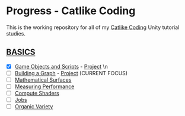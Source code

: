 # Progress - Catlike Coding

This is the working repository for all of my [Catlike Coding](https://catlikecoding.com/) Unity tutorial studies. 

## [BASICS](https://catlikecoding.com/unity/tutorials/basics/)
- [x] [Game Objects and Scripts](https://catlikecoding.com/unity/tutorials/basics/game-objects-and-scripts/) - [Project](Basics\Clock) \n
- [ ] [Building a Graph](https://catlikecoding.com/unity/tutorials/basics/building-a-graph/) - [Project](Basics\Graph) (CURRENT FOCUS)
- [ ] [Mathematical Surfaces](https://catlikecoding.com/unity/tutorials/basics/mathematical-surfaces/)
- [ ] [Measuring Performance](https://catlikecoding.com/unity/tutorials/basics/measuring-performance/)
- [ ] [Compute Shaders](https://catlikecoding.com/unity/tutorials/basics/compute-shaders/)
- [ ] [Jobs](https://catlikecoding.com/unity/tutorials/basics/jobs/)
- [ ] [Organic Variety](https://catlikecoding.com/unity/tutorials/basics/organic-variety/)